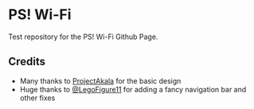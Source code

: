 # PS! Wi-Fi
Test repository for the PS! Wi-Fi Github Page.

## Credits

- Many thanks to [ProjectAkala](https://projectakala.github.io/pact/) for the basic design
- Huge thanks to [@LegoFigure11](https://github.com/LegoFigure11) for adding a fancy navigation bar and other fixes
